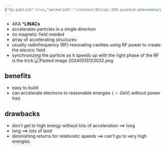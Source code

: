 ```yaml
---
{"dg-publish":true,"permalink":"/content/011/px-156-quantum-phenomena/px-156-b-particle-physics/px-156-k-accelerators-and-detectors/px-156-k2-linear-accelerator/","created":"2024-11-25T10:50:32.000+00:00","updated":"2024-11-26T20:06:14.692+00:00"}
---
```


- AKA ***LINACs**
- accelerates particles in a single direction
- no magnetic field needed
- array of accelerating structures
- usually radiofrequency (RF) resonating cavities using RF power to create the electric field
- synchronizing the particle as it speeds up with the right phase of the RF is the trick
![Pasted image 20240515123032.png](/img/user/pics/Pasted%20image%2020240515123032.png)
## benefits
- easy to build
- can accelerate electrons to reasonable energies ($\sim GeV$) without power loss
## drawbacks
- don't get to high energy without lots of acceleration $\implies$ long
- long $\implies$ lots of land
- diminishing returns for relativistic speeds $\implies$ can't go to very high energies
